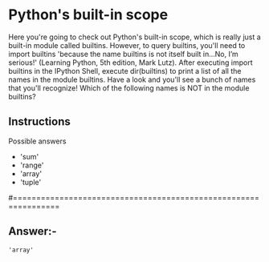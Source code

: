 # Python's built-in scope

Here you're going to check out Python's built-in scope, which is really just a built-in module called builtins. However, to query builtins, you'll need to import builtins 'because the name builtins is not itself built in…No, I’m serious!' (Learning Python, 5th edition, Mark Lutz). After executing import builtins in the IPython Shell, execute dir(builtins) to print a list of all the names in the module builtins. Have a look and you'll see a bunch of names that you'll recognize! Which of the following names is NOT in the module builtins?

## Instructions

Possible answers


* 'sum'
* 'range'
* 'array'
* 'tuple'

#================================================================

## Answer:-

`'array'`